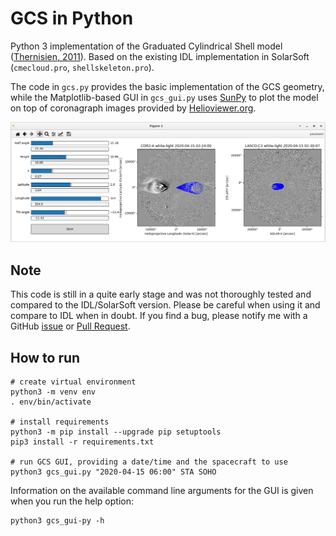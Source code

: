 GCS in Python
=============

Python 3 implementation of the Graduated Cylindrical Shell model ([Thernisien, 2011](https://dx.doi.org/10.1088%2F0067-0049%2F194%2F2%2F33)).
Based on the existing IDL implementation in SolarSoft (`cmecloud.pro`, `shellskeleton.pro`).

The code in `gcs.py` provides the basic implementation of the GCS geometry, while the Matplotlib-based GUI
in `gcs_gui.py` uses [SunPy](https://sunpy.org/) to plot the model on top of coronagraph images provided by
[Helioviewer.org](https://www.helioviewer.org/).

![Screenshot](/img/screenshot.png?raw=true)

Note
----

This code is still in a quite early stage and was not thoroughly tested and compared to the IDL/SolarSoft version. Please be careful when using it and compare to IDL when in doubt. If you find a bug, please notify me with a GitHub [issue](https://github.com/johan12345/gcs_python/issues/new) or [Pull Request](https://github.com/johan12345/gcs_python/compare).

How to run
----------

```shell
# create virtual environment
python3 -m venv env
. env/bin/activate

# install requirements
python3 -m pip install --upgrade pip setuptools
pip3 install -r requirements.txt

# run GCS GUI, providing a date/time and the spacecraft to use
python3 gcs_gui.py "2020-04-15 06:00" STA SOHO
```

Information on the available command line arguments for the GUI is given when you run the help option:
```shell
python3 gcs_gui-py -h
```
